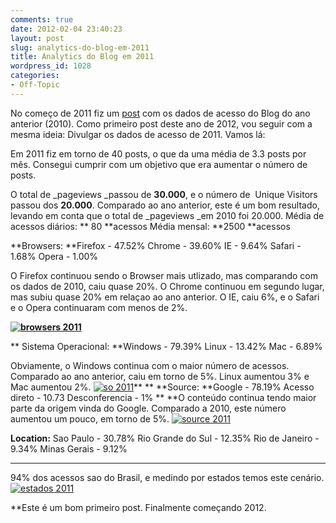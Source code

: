 ```yaml
---
comments: true
date: 2012-02-04 23:40:23
layout: post
slug: analytics-do-blog-em-2011
title: Analytics do Blog em 2011
wordpress_id: 1028
categories:
- Off-Topic
---
```


No começo de 2011 fiz um [post](http://jaydson.org/analytics-do-blog-2010/) com os dados de acesso do Blog do ano anterior (2010).
Como primeiro post deste ano de 2012, vou seguir com a mesma ideia: Divulgar os dados de acesso de 2011.
Vamos lá:

Em 2011 fiz em torno de 40 posts, o que da uma média de 3.3 posts por mês.
Consegui cumprir com um objetivo que era aumentar o número de posts.

O total de _pageviews _passou de **30.000**, e o número de  Unique Visitors passou dos **20.000**.
Comparado ao ano anterior, este é um bom resultado, levando em conta que o total de _pageviews _em 2010 foi 20.000.
Média de acessos diários: ** 80 **acessos
Média mensal: **2500 **acessos<!-- more -->

**Browsers:
**Firefox - 47.52%
Chrome - 39.60%
IE - 9.64%
Safari - 1.68%
Opera - 1.00%

O Firefox continuou sendo o Browser mais utlizado, mas comparando com os dados de 2010, caiu quase 20%.
O Chrome continuou em segundo lugar, mas subiu quase 20% em relaçao ao ano anterior.
O IE, caiu 6%, e o Safari e o Opera continuaram com menos de 2%.

**[![browsers 2011](http://jaydson.org/wp-content/uploads/browsers2.png)](http://jaydson.org/wp-content/uploads/browsers2.png)**

**
Sistema Operacional:
**Windows - 79.39%
Linux - 13.42%
Mac - 6.89%

Obviamente, o Windows continua com o maior número de acessos. Comparado ao ano anterior, caiu em torno de 5%.
Linux aumentou 3% e Mac aumentou 2%.
[![so 2011](http://jaydson.org/wp-content/uploads/so1.png)](http://jaydson.org/wp-content/uploads/so1.png)**
**
**Source:
**Google - 78.19%
Acesso direto - 10.73
Desconferencia - 1%
**
**O conteúdo continua tendo maior parte da origem vinda do Google.
Comparado a 2010, este número aumentou um pouco, em torno de 5%.
[![source 2011](http://jaydson.org/wp-content/uploads/source1.png)](http://jaydson.org/wp-content/uploads/source1.png)

**Location:**
Sao Paulo - 30.78%
Rio Grande do Sul - 12.35%
Rio de Janeiro - 9.34%
Minas Gerais - 9.12%
****

94% dos acessos sao do Brasil, e medindo por estados temos este cenário.
[![estados 2011](http://jaydson.org/wp-content/uploads/estados1.png)](http://jaydson.org/wp-content/uploads/estados1.png)  

**Este é um bom primeiro post. Finalmente começando 2012.